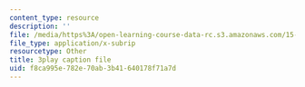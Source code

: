 ```yaml
---
content_type: resource
description: ''
file: /media/https%3A/open-learning-course-data-rc.s3.amazonaws.com/15-s08-fintech-shaping-the-financial-world-spring-2020/f8ca995e782e70ab3b41640178f71a7d_LaP0Ut84GzI.srt
file_type: application/x-subrip
resourcetype: Other
title: 3play caption file
uid: f8ca995e-782e-70ab-3b41-640178f71a7d
---
```

